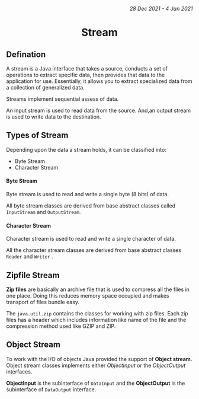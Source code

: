 <p align="right" ><i>28 Dec 2021 - 4 Jan 2021</i></p>

<h1 align="center"> Stream</h1>

## Defination

A stream is a Java interface that takes a source, conducts a set of operations to extract specific data, then provides that data to the application for use.
Essentially, it allows you to extract specialized data from a collection of generalized data.

Streams implement sequential assess of data.

An input stream is used to read data from the source. And,an output stream is used to write data to the destination.

## Types of Stream

Depending upon the data a stream holds, it can be classified into:

- Byte Stream
- Character Stream

#### Byte Stream

Byte stream is used to read and write a single byte (8 bits) of data.

All byte stream classes are derived from base abstract classes called `InputStream` and `OutputStream`.

#### Character Stream

Character stream is used to read and write a single character of data.

All the character stream classes are derived from base abstract classes `Reader` and `Writer` .

## Zipfile Stream

**Zip files** are basically an archive file that is used to compress all the files in one place. Doing this reduces memory space occupied and makes transport of files bundle easy.

The `java.util.zip` contains the classes for working with zip files. Each zip files has a header which includes information like name of the file and the compression method used like GZIP and ZIP.

## Object Stream

To work with the I/O of objects Java provided the support of **Object stream**.
Object stream classes implements either _ObjectInput_ or the _ObjectOutput_ interfaces.

**ObjectInput** is the subinterface of `DataInput` and the
**ObjectOutput** is the subinterface of `DataOutput` interface.